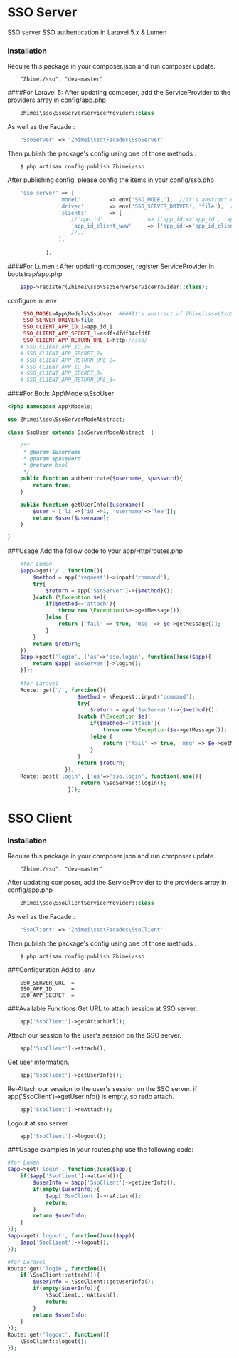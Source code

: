 SSO Server
===

SSO server SSO authentication in Laravel 5.x & Lumen

### Installation
Require this package in your composer.json and run composer update.
```
    "Zhimei/sso": "dev-master"
```
####For Laravel 5:
After updating composer, add the ServiceProvider to the providers array in config/app.php
```php
    Zhimei\sso\SsoServerServiceProvider::class
```
As well as the Facade :
```php
    'SsoServer' => 'Zhimei\sso\Facades\SsoServer'
```
Then publish the package's config using one of those methods :
```
    $ php artisan config:publish Zhimei/sso
```
After publishing config, please config the items in your config/sso.php
```php
    'sso_server' => [
                'model'         => env('SSO_MODEL'),  //It's abstract of Zhimei\sso\SsoServerModeAbstract
                'driver'        => env('SSO_SERVER_DRIVER', 'file'),  //file or memcached (recommend memcached)
                'clients'       => [
                    //'app_id'              => ['app_id'=>'app_id', 'app_secret'=>'app_secret', 'return_url'=>'return_url'],
                    'app_id_client_www'     => ['app_id'=>'app_id_client_www', 'app_secret'=>'app_secret_24A234FDG34S54GS', 'return_url'=>'http://www.zhimei360.com/'],
                    //...
                ],
    
            ],
```

####For Lumen :
After updating composer, register ServiceProvider in bootstrap/app.php
```php
    $app->register(Zhimei\sso\SsoServerServiceProvider::class);
```
configure in .env
```php
     SSO_MODEL=App\Models\SsoUser  ####It's abstract of Zhimei\sso\SsoServerModeAbstract
     SSO_SERVER_DRIVER=file
     SSO_CLIENT_APP_ID_1=app_id_1
     SSO_CLIENT_APP_SECRET_1=asdfsdfdf34rfdfE
     SSO_CLIENT_APP_RETURN_URL_1=http://sso/
    # SSO_CLIENT_APP_ID_2=
    # SSO_CLIENT_APP_SECRET_2=
    # SSO_CLIENT_APP_RETURN_URL_2=
    # SSO_CLIENT_APP_ID_3=
    # SSO_CLIENT_APP_SECRET_3=
    # SSO_CLIENT_APP_RETURN_URL_3=
```
####For Both:
App\Models\SsoUser
```php
<?php namespace App\Models;

use Zhimei\sso\SsoServerModeAbstract;

class SsoUser extends SsoServerModeAbstract  {

    /**
     * @param $username
     * @param $password
     * @return bool
     */
    public function authenticate($username, $password){
        return true;
    }

    public function getUserInfo($username){
        $user = ['li'=>['id'=>1, 'username'=>'lee']];
        return $user[$username];
    }

}
```

###Usage
Add the follow code to your app/Http/routes.php
```php
    #for Lumen
    $app->get('/', function(){
        $method = app('request')->input('command');
        try{
            $return = app('SsoServer')->{$method}();
        }catch (\Exception $e){
            if($method=='attach'){
                throw new \Exception($e->getMessage());
            }else {
                return ['fail' => true, 'msg' => $e->getMessage()];
            }
        }
        return $return;
    });
    $app->post('login', ['as'=>'sso.login', function()use($app){
        return $app['SsoServer']->login();
    }]);
    
    #for Laravel
    Route::get('/', function(){
                      $method = \Request::input('command');
                      try{
                          $return = app('SsoServer')->{$method}();
                      }catch (\Exception $e){
                          if($method=='attach'){
                              throw new \Exception($e->getMessage());
                          }else {
                              return ['fail' => true, 'msg' => $e->getMessage()];
                          }
                      }
                      return $return;
                  });
    Route::post('login', ['as'=>'sso.login', function()use(){
                       return \SsoServer::login();
                   }]);
```

SSO Client
===
### Installation
Require this package in your composer.json and run composer update.
```
    "Zhimei/sso": "dev-master"
```
    
After updating composer, add the ServiceProvider to the providers array in config/app.php
```php
    Zhimei\sso\SsoClientServiceProvider::class
```
As well as the Facade :
```php
    'SsoClient' => 'Zhimei\sso\Facades\SsoClient'
```
Then publish the package's config using one of those methods :
```
    $ php artisan config:publish Zhimei/sso
```
###Configuration
Add to .env
```
    SSO_SERVER_URL  =
    SSO_APP_ID      =
    SSO_APP_SECRET  =
```
###Available Functions
Get URL to attach session at SSO server.
```php
    app('SsoClient')->getAttachUrl();
```
Attach our session to the user's session on the SSO server.
```php
    app('SsoClient')->attach();
```
Get user information.
```php
    app('SsoClient')->getUserInfo();
```
Re-Attach our session to the user's session on the SSO server.
if app('SsoClient')->getUserInfo() is empty, so redo attach.
```php
    app('SsoClient')->reAttach();
```
Logout at sso server
```php
    app('SsoClient')->logout();
```

###Usage examples
In your routes.php use the following code:
```php
#for Lumen
$app->get('login', function()use($app){
    if($app['SsoClient']->attach()){
        $userInfo = $app['SsoClient']->getUserInfo();
        if(empty($userInfo)){
            $app['SsoClient']->reAttach();
            return;
        }
        return $userInfo;
    }
});
$app->get('logout', function()use($app){
    $app['SsoClient']->logout();
});

#for Laravel
Route::get('login', function(){
    if(\SsoClient::attach()){
        $userInfo = \SsoClient::getUserInfo();
        if(empty($userInfo)){
            \SsoClient::reAttach();
            return;
        }
        return $userInfo;
    }
});
Route::get('logout', function(){
    \SsoClient::logout();
});
```